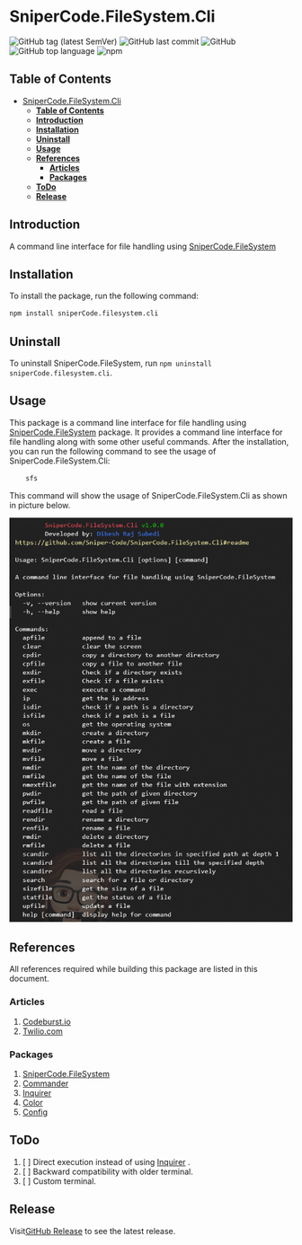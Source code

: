 # SniperCode.FileSystem.Cli

![GitHub tag (latest SemVer)](https://img.shields.io/github/v/tag/Sniper-Code/SniperCode.FileSystem.Cli)
![GitHub last commit](https://img.shields.io/github/last-commit/Sniper-Code/SniperCode.FileSystem.Cli)
![GitHub](https://img.shields.io/github/license/Sniper-Code/SniperCode.FileSystem.Cli)![GitHub top language](https://img.shields.io/github/languages/top/Sniper-Code/SniperCode.FileSystem.Cli)
![npm](https://img.shields.io/npm/v/snipercode.filesystem.cli)

## **Table of Contents**

- [SniperCode.FileSystem.Cli](#snipercodefilesystemcli)
  - [**Table of Contents**](#table-of-contents)
  - [**Introduction**](#introduction)
  - [**Installation**](#installation)
  - [**Uninstall**](#uninstall)
  - [**Usage**](#usage)
  - [**References**](#references)
    - [**Articles**](#articles)
    - [**Packages**](#packages)
  - [**ToDo**](#todo)
  - [**Release**](#release)

## **Introduction**

A command line interface for file handling using [SniperCode.FileSystem](https://github.com/Sniper-Code/SniperCode.FileSystem)

## **Installation**

To install the package, run the following command:

```bash
npm install sniperCode.filesystem.cli
```

## **Uninstall**

To uninstall SniperCode.FileSystem, run `npm uninstall sniperCode.filesystem.cli`.

## **Usage**

This package is a command line interface for file handling using [SniperCode.FileSystem](https://github.com/Sniper-Code/SniperCode.FileSystem) package. It provides a command line interface for file handling along with some other useful commands. After the installation, you can run the following command to see the usage of SniperCode.FileSystem.Cli:

```bash
    sfs
```

This command will show the usage of SniperCode.FileSystem.Cli as shown in picture below.

![SniperCode.FileSystem.Cli](./doc/cli-image.png)

## **References**

All references required while building this package are listed in this document.

### **Articles**

1. [Codeburst.io](https://codeburst.io/build-a-command-line-interface-cli-application-with-node-js-59becec90e28)
2. [Twilio.com](https://www.twilio.com/blog/how-to-build-a-cli-with-node-js)

### **Packages**

1. [SniperCode.FileSystem](https://github.com/Sniper-Code/SniperCode.FileSystem)
2. [Commander](https://www.npmjs.com/package/commander)
3. [Inquirer](https://www.npmjs.com/package/inquirer)
4. [Color](https://www.npmjs.com/package/colors)
5. [Config](https://www.npmjs.com/package/config)

## **ToDo**

1. [ ] Direct execution instead of using [Inquirer](https://www.npmjs.com/package/inquirer) .
2. [ ] Backward compatibility with older terminal.
3. [ ] Custom terminal.

## **Release**

Visit[GitHub Release](https://github.com/Sniper-Code/SniperCode.FileSystem.Cli/releases) to see the latest release.
